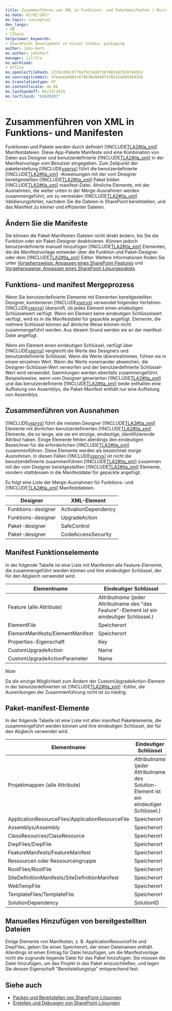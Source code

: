 ```yaml
---
title: Zusammenführen von XML in Funktions- und Paketmanifesten | Microsoft-Dokumentation
ms.date: 02/02/2017
ms.topic: conceptual
dev_langs:
- VB
- CSharp
helpviewer_keywords:
- SharePoint development in Visual Studio, packaging
author: John-Hart
ms.author: johnhart
manager: jillfra
ms.workload:
- office
ms.openlocfilehash: 1378cddbc9770af923a98f1b7083a8792874b5b3
ms.sourcegitcommit: 47eeeeadd84c879636e9d48747b615de69384356
ms.translationtype: HT
ms.contentlocale: de-DE
ms.lasthandoff: 04/23/2019
ms.locfileid: "63429287"
---
```

# <a name="merge-xml-in-feature-and-package-manifests"></a>Zusammenführen von XML in Funktions- und Manifesten
  Funktionen und Pakete werden durch definiert [!INCLUDE[TLA2#tla_xml](../sharepoint/includes/tla2sharptla-xml-md.md)] Manifestdateien. Diese App-Pakete Manifeste sind eine Kombination von Daten aus Designer und benutzerdefinierte [!INCLUDE[TLA2#tla_xml](../sharepoint/includes/tla2sharptla-xml-md.md)] in der Manifestvorlage vom Benutzer eingegeben. Zum Zeitpunkt der paketerstellung [!INCLUDE[vsprvs](../sharepoint/includes/vsprvs-md.md)] führt die benutzerdefinierte [!INCLUDE[TLA2#tla_xml](../sharepoint/includes/tla2sharptla-xml-md.md)] -Anweisungen mit der vom Designer bereitgestellten [!INCLUDE[TLA2#tla_xml](../sharepoint/includes/tla2sharptla-xml-md.md)] Paket bilden [!INCLUDE[TLA2#tla_xml](../sharepoint/includes/tla2sharptla-xml-md.md)] manifest-Datei. Ähnliche Elemente, mit der Ausnahmen, die weiter unten in der Merge-Ausnahmen werden zusammengeführt, um zu vermeiden [!INCLUDE[TLA2#tla_xml](../sharepoint/includes/tla2sharptla-xml-md.md)] Validierungsfehler, nachdem Sie die Dateien in SharePoint bereitstellen, und das Manifest zu kleiner und effizienter Dateien.

## <a name="modify-the-manifests"></a>Ändern Sie die Manifeste
 Sie können die Paket-Manifesten-Dateien nicht direkt ändern, bis Sie die Funktion oder ein Paket-Designer deaktivieren. Können jedoch benutzerdefinierte manuell hinzufügen [!INCLUDE[TLA2#tla_xml](../sharepoint/includes/tla2sharptla-xml-md.md)] Elementen, die die Manifestvorlage entweder über die Funktion und Paket-Designer oder dem [!INCLUDE[TLA2#tla_xml](../sharepoint/includes/tla2sharptla-xml-md.md)] Editor. Weitere Informationen finden Sie unter [Vorgehensweise: Anpassen eines SharePoint-Features](../sharepoint/how-to-customize-a-sharepoint-feature.md) und [Vorgehensweise: Anpassen eines SharePoint-Lösungspakets](../sharepoint/how-to-customize-a-sharepoint-solution-package.md).

## <a name="feature-and-package-manifest-merge-process"></a>Funktions- und manifest Mergeprozess
 Wenn Sie benutzerdefinierte Elemente mit Elementen bereitgestellten Designer, kombinieren [!INCLUDE[vsprvs](../sharepoint/includes/vsprvs-md.md)] verwendet folgendes Verfahren. [!INCLUDE[vsprvs](../sharepoint/includes/vsprvs-md.md)] überprüft, ob jedes Element einen eindeutigen Schlüsselwert verfügt. Wenn ein Element keine eindeutigen Schlüsselwert verfügt, wird es in die Manifestdatei für gepackte angefügt. Elemente, die mehrere Schlüssel können auf ähnliche Weise können nicht zusammengeführt werden. Aus diesem Grund werden sie an der manifest-Datei angefügt.

 Wenn ein Element einen eindeutigen Schlüssel, verfügt über [!INCLUDE[vsprvs](../sharepoint/includes/vsprvs-md.md)] vergleicht die Werte des Designers und benutzerdefinierte Schlüssel. Wenn die Werte übereinstimmen, führen sie in einem einzelnen Wert. Wenn die Werte voneinander abweichen, die Designer-Schlüssel-Wert verworfen und der benutzerdefinierte Schlüssel-Wert wird verwendet. Sammlungen werden ebenfalls zusammengeführt. Beispielsweise, wenn vom Designer generierten [!INCLUDE[TLA2#tla_xml](../sharepoint/includes/tla2sharptla-xml-md.md)] und das benutzerdefinierte [!INCLUDE[TLA2#tla_xml](../sharepoint/includes/tla2sharptla-xml-md.md)] beide enthalten eine Auflistung von Assemblys, die Paket-Manifest enthält nur eine Auflistung von Assemblys.

## <a name="merge-exceptions"></a>Zusammenführen von Ausnahmen
 [!INCLUDE[vsprvs](../sharepoint/includes/vsprvs-md.md)] führt die meisten Designer [!INCLUDE[TLA2#tla_xml](../sharepoint/includes/tla2sharptla-xml-md.md)] Elemente mit ähnlichen benutzerdefinierten [!INCLUDE[TLA2#tla_xml](../sharepoint/includes/tla2sharptla-xml-md.md)] Elemente, die so lange, wie sie ein einzige, eindeutige, identifizierende Attribut haben. Einige Elemente fehlen allerdings den eindeutigen Bezeichner für die erforderlichen [!INCLUDE[TLA2#tla_xml](../sharepoint/includes/tla2sharptla-xml-md.md)] zusammenführen. Diese Elemente werden als bezeichnet *merge Ausnahmen*. In diesen Fällen [!INCLUDE[vsprvs](../sharepoint/includes/vsprvs-md.md)] ist nicht die benutzerdefinierte zusammenführen [!INCLUDE[TLA2#tla_xml](../sharepoint/includes/tla2sharptla-xml-md.md)] zusammen mit der vom Designer bereitgestellten [!INCLUDE[TLA2#tla_xml](../sharepoint/includes/tla2sharptla-xml-md.md)] Elemente, sondern stattdessen in die Manifestdatei für gepackte angefügt.

 Es folgt eine Liste der Merge-Ausnahmen für Funktions- und [!INCLUDE[TLA2#tla_xml](../sharepoint/includes/tla2sharptla-xml-md.md)] Manifestdateien.

|Designer|XML-Element|
|--------------|-----------------|
|Funktions-designer|ActivationDependency|
|Funktions-designer|UpgradeAction|
|Paket-designer|SafeControl|
|Paket-designer|CodeAccessSecurity|

## <a name="feature-manifest-elements"></a>Manifest Funktionselemente
 In der folgende Tabelle ist eine Liste mit Manifesten alle Feature-Elemente, die zusammengeführt werden können und ihre eindeutigen Schlüssel, der für den Abgleich verwendet wird.

|Elementname|Eindeutiger Schlüssel|
|------------------|----------------|
|Feature (alle Attribute)|*Attributname* (jeder Attributname des "das Feature"-Element ist ein eindeutiger Schlüssel.)|
|ElementFile|Speicherort|
|ElementManifests/ElementManifest|Speicherort|
|Properties-Eigenschaft|Key|
|CustomUpgradeAction|Name|
|CustomUpgradeActionParameter|Name|

> [!NOTE]
> Da die einzige Möglichkeit zum Ändern der CustomUpgradeAction-Element in der benutzerdefinierten ist [!INCLUDE[TLA2#tla_xml](../sharepoint/includes/tla2sharptla-xml-md.md)] -Editor, die Auswirkungen der Zusammenführung nicht ist zu niedrig.

## <a name="package-manifest-elements"></a>Paket-manifest-Elemente
 In der folgende Tabelle ist eine Liste mit allen manifest Paketelemente, die zusammengeführt werden können und ihre eindeutigen Schlüssel, der für den Abgleich verwendet wird.

|Elementname|Eindeutiger Schlüssel|
|------------------|----------------|
|Projektmappen (alle Attribute)|*Attributname* (jeder Attributname des Solution-Element ist ein eindeutiger Schlüssel.)|
|ApplicationResourceFiles/ApplicationResourceFile|Speicherort|
|Assemblys/Assembly|Speicherort|
|ClassResources/ClassResource|Speicherort|
|DwpFiles/DwpFile|Speicherort|
|FeatureManifests/FeatureManifest|Speicherort|
|Ressourcen oder Ressourcengruppe|Speicherort|
|RootFiles/RootFile|Speicherort|
|SiteDefinitionManifests/SiteDefinitionManifest|Speicherort|
|WebTempFile|Speicherort|
|TemplateFiles/TemplateFile|Speicherort|
|SolutionDependency|SolutionID|

## <a name="manually-add-deployed-files"></a>Manuelles Hinzufügen von bereitgestellten Dateien
 Einige Elemente von Manifesten, z. B. ApplicationResourceFile und DwpFiles, geben Sie einen Speicherort, der einen Dateinamen enthält. Allerdings ist einen Eintrag für Datei hinzufügen, um die Manifestvorlage nicht die zugrunde liegende Datei für das Paket hinzufügen. Sie müssen die Datei hinzufügen, um das Projekt in das Paket einzuschließen, und legen Sie dessen Eigenschaft "Bereitstellungstyp" entsprechend fest.

## <a name="see-also"></a>Siehe auch
- [Packen und Bereitstellen von SharePoint-Lösungen](../sharepoint/packaging-and-deploying-sharepoint-solutions.md)
- [Erstellen und Debuggen von SharePoint-Lösungen](../sharepoint/building-and-debugging-sharepoint-solutions.md)
